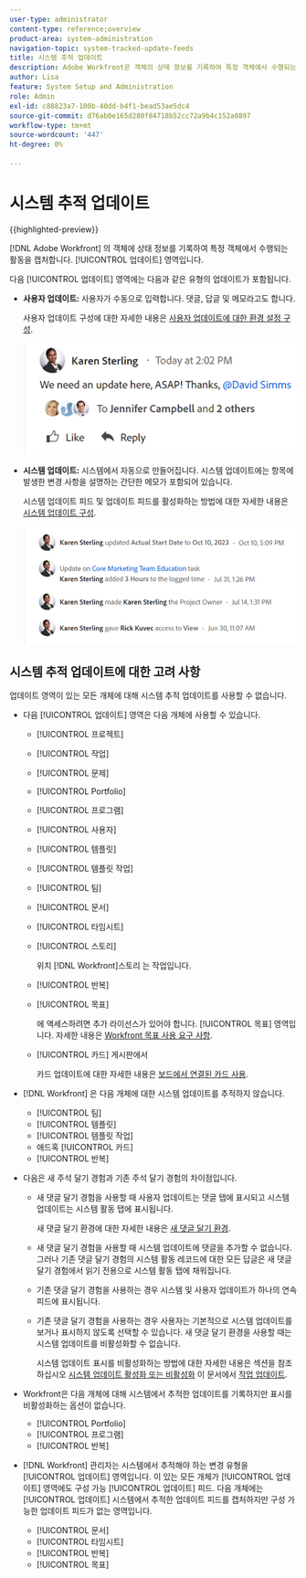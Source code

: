 ```yaml
---
user-type: administrator
content-type: reference;overview
product-area: system-administration
navigation-topic: system-tracked-update-feeds
title: 시스템 추적 업데이트
description: Adobe Workfront은 객체의 상태 정보를 기록하여 특정 객체에서 수행되는 활동을 캡처합니다 [!UICONTROL 업데이트] 영역입니다.
author: Lisa
feature: System Setup and Administration
role: Admin
exl-id: c88823a7-100b-40dd-b4f1-bead53ae5dc4
source-git-commit: d76ab0e165d280f84718b52cc72a9b4c152a0897
workflow-type: tm+mt
source-wordcount: '447'
ht-degree: 0%

---
```


# 시스템 추적 업데이트

{{highlighted-preview}}

<!--remove new experience and legacy notes when we remove legacy in the UI - Jan 24???-->

[!DNL Adobe Workfront] 의 객체에 상태 정보를 기록하여 특정 객체에서 수행되는 활동을 캡처합니다. [!UICONTROL 업데이트] 영역입니다.

다음 [!UICONTROL 업데이트] 영역에는 다음과 같은 유형의 업데이트가 포함됩니다.

* **사용자 업데이트:** 사용자가 수동으로 입력합니다. 댓글, 답글 및 메모라고도 합니다.

  사용자 업데이트 구성에 대한 자세한 내용은 [사용자 업데이트에 대한 환경 설정 구성](../../../administration-and-setup/set-up-workfront/system-tracked-update-feeds/configure-preferences-user-updates.md).

  ![](assets/updates-qs-350x125.png)

* **시스템 업데이트:** 시스템에서 자동으로 만들어집니다. 시스템 업데이트에는 항목에 발생한 변경 사항을 설명하는 간단한 메모가 포함되어 있습니다.

  시스템 업데이트 피드 및 업데이트 피드를 활성화하는 방법에 대한 자세한 내용은 [시스템 업데이트 구성](../../../administration-and-setup/set-up-workfront/system-tracked-update-feeds/configure-system-updates.md).

  ![](assets/system-updates-example-unified-stream.png)

  <!--
  DRAFTED IN FLARE:
  Timestamps for system updates are based on your operating system's timezone.
  
  -->

## 시스템 추적 업데이트에 대한 고려 사항

업데이트 영역이 있는 모든 개체에 대해 시스템 추적 업데이트를 사용할 수 없습니다.

* 다음 [!UICONTROL 업데이트] 영역은 다음 개체에 사용할 수 있습니다.

   * [!UICONTROL 프로젝트]
   * [!UICONTROL 작업]
   * [!UICONTROL 문제]
   * [!UICONTROL Portfolio]
   * [!UICONTROL 프로그램]
   * [!UICONTROL 사용자]
   * [!UICONTROL 템플릿]
   * [!UICONTROL 템플릿 작업]
   * [!UICONTROL 팀]
   * [!UICONTROL 문서]
   * [!UICONTROL 타임시트]
   * [!UICONTROL 스토리]

     위치 [!DNL Workfront]스토리 는 작업입니다.
   * [!UICONTROL 반복]
   * [!UICONTROL 목표]

     에 액세스하려면 추가 라이선스가 있어야 합니다. [!UICONTROL 목표] 영역입니다. 자세한 내용은 [Workfront 목표 사용 요구 사항](../../../workfront-goals/goal-management/access-needed-for-wf-goals.md).
   * [!UICONTROL 카드] 게시판에서

     카드 업데이트에 대한 자세한 내용은 [보드에서 연결된 카드 사용](../../../agile/get-started-with-boards/connected-cards.md).

* [!DNL Workfront] 은 다음 개체에 대한 시스템 업데이트를 추적하지 않습니다.

   * [!UICONTROL 팀]
   * [!UICONTROL 템플릿]
   * [!UICONTROL 템플릿 작업]
   * 애드혹 [!UICONTROL 카드]
   * [!UICONTROL 반복]


<!--hiding this bit because this is not true, at this time (August 2023). Users with a Work or Review license can see system updates by default as well.

Your [!DNL Workfront] license determines whether system updates display by default in the [!UICONTROL Updates] area of objects. [!DNL Workfront] users with a [!UICONTROL Plan] license have system updates displayed in the [!UICONTROL Updates] area by default. However, users can filter out system updates, as described in the [Enable or disable system updates](../../../workfront-basics/updating-work-items-and-viewing-updates/update-work.md#enable) section in [Update work](../../../workfront-basics/updating-work-items-and-viewing-updates/update-work.md). All other [!DNL Workfront] licenses filter system updates by default.
-->

* 다음은 새 주석 달기 경험과 기존 주석 달기 경험의 차이점입니다.

   * 새 댓글 달기 경험을 사용할 때 사용자 업데이트는 댓글 탭에 표시되고 시스템 업데이트는 시스템 활동 탭에 표시됩니다.

     새 댓글 달기 환경에 대한 자세한 내용은 [새 댓글 달기 환경](../../../product-announcements/betas/new-commenting-experience-beta/unified-commenting-experience.md).

   * <span class="preview">새 댓글 달기 경험을 사용할 때 시스템 업데이트에 댓글을 추가할 수 없습니다. 그러나 기존 댓글 달기 경험의 시스템 활동 레코드에 대한 모든 답글은 새 댓글 달기 경험에서 읽기 전용으로 시스템 활동 탭에 채워집니다.</span>
   * 기존 댓글 달기 경험을 사용하는 경우 시스템 및 사용자 업데이트가 하나의 연속 피드에 표시됩니다.

   * 기존 댓글 달기 경험을 사용하는 경우 사용자는 기본적으로 시스템 업데이트를 보거나 표시하지 않도록 선택할 수 있습니다. 새 댓글 달기 환경을 사용할 때는 시스템 업데이트를 비활성화할 수 없습니다.

     시스템 업데이트 표시를 비활성화하는 방법에 대한 자세한 내용은 섹션을 참조하십시오 [시스템 업데이트 활성화 또는 비활성화](../../../workfront-basics/updating-work-items-and-viewing-updates/update-work.md#enable) 이 문서에서 [작업 업데이트](../../../workfront-basics/updating-work-items-and-viewing-updates/update-work.md).

* Workfront은 다음 개체에 대해 시스템에서 추적한 업데이트를 기록하지만 표시를 비활성화하는 옵션이 없습니다.

   * [!UICONTROL Portfolio]
   * [!UICONTROL 프로그램]
   * [!UICONTROL 반복]

* [!DNL Workfront] 관리자는 시스템에서 추적해야 하는 변경 유형을 [!UICONTROL 업데이트] 영역입니다. 이 있는 모든 개체가 [!UICONTROL 업데이트] 영역에도 구성 가능 [!UICONTROL 업데이트] 피드. 다음 개체에는 [!UICONTROL 업데이트] 시스템에서 추적한 업데이트 피드를 캡처하지만 구성 가능한 업데이트 피드가 없는 영역입니다.

   * [!UICONTROL 문서]
   * [!UICONTROL 타임시트]
   * [!UICONTROL 반복]
   * [!UICONTROL 목표]


